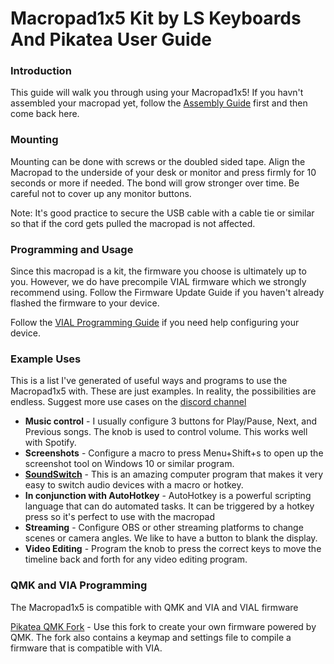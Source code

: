 # Macropad1x5 Kit by LS Keyboards And Pikatea User Guide
### Introduction
This guide will walk you through using your Macropad1x5! If you havn't assembled your macropad yet, follow the [Assembly Guide](https://www.pikatea.com/pages/macropad1x5-kit-by-ls-keyboards-and-pikatea-assembly-guide) first and then come back here.
### Mounting
Mounting can be done with screws or the doubled sided tape. Align the Macropad to the underside of your desk or monitor and press firmly for 10 seconds or more if needed. The bond will grow stronger over time. Be careful not to cover up any monitor buttons. 

Note: It's good practice to secure the USB cable with a cable tie or similar so that if the cord gets pulled the macropad is not affected.
### Programming and Usage
Since this macropad is a kit, the firmware you choose is ultimately up to you. However, we do have precompile VIAL firmware which we strongly recommend using. Follow the Firmware Update Guide if you haven't already flashed the firmware to your device. 

Follow the [VIAL Programming Guide](https://www.pikatea.com/pages/vial-programming-guide) if you need help configuring your device.
### Example Uses
This is a list I've generated of useful ways and programs to use the Macropad1x5 with. These are just examples. In reality, the possibilities are endless. Suggest more use cases on the [discord channel](https://www.pikatea.com/discord)

- **Music control** - I usually configure 3 buttons for Play/Pause, Next, and Previous songs. The knob is used to control volume. This works well with Spotify.
- **Screenshots** - Configure a macro to press Menu+Shift+s to open up the screenshot tool on Windows 10 or similar program.
- [**SoundSwitch**](https://soundswitch.aaflalo.me/) - This is an amazing computer program that makes it very easy to switch audio devices with a macro or hotkey.
- **In conjunction with AutoHotkey** - AutoHotkey is a powerful scripting language that can do automated tasks. It can be triggered by a hotkey press so it's perfect to use with the macropad
- **Streaming** - Configure OBS or other streaming platforms to change scenes or camera angles. We like to have a button to blank the display.
- **Video Editing** - Program the knob to press the correct keys to move the timeline back and forth for any video editing program. 

### QMK and VIA Programming
The Macropad1x5 is compatible with QMK and VIA and VIAL firmware

[Pikatea QMK Fork](https://github.com/JackPikatea/qmk_firmware) - Use this fork to create your own firmware powered by QMK. The fork also contains a keymap and settings file to compile a firmware that is compatible with VIA.